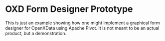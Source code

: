 OXD Form Designer Prototype
===========================

This is just an example showing how one might implement a graphical form
designer for OpenXData using Apache Pivot. It is not meant to be an actual
product, but a demonstration. 

